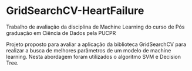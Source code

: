 # GridSearchCV-HeartFailure
Trabalho de avaliação da disciplina de Machine Learning do curso de Pós graduação em Ciência de Dados pela PUCPR

Projeto proposto para avaliar a aplicação da biblioteca GridSearchCV para realizar a busca de melhores parâmetros de um modelo de machine learning.
Nesta abordagem foram utilizados o algoritmo SVM e Decision Tree. 
